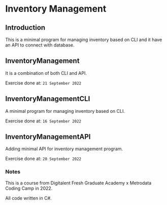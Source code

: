# Inventory Management

## Introduction
This is a minimal program for managing inventory based on CLI and it have an API to connect with database.

## InventoryManagement
It is a combination of both CLI and API.

Exercise done at: ```21 September 2022```

## InventoryManagementCLI
A minimal program for managing inventory based on CLI.

Exercise done at: ```16 September 2022```

## InventoryManagementAPI
Adding minimal API for inventory management program.

Exercise done at: ```20 September 2022```

### Notes
This is a course from Digitalent Fresh Graduate Academy x Metrodata Coding Camp in 2022.

All code written in C#.